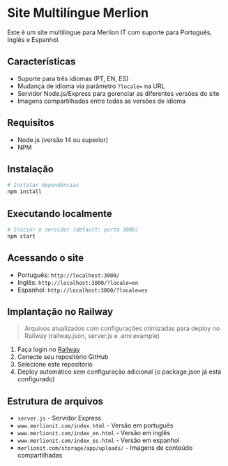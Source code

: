 # Site Multilíngue Merlion

Este é um site multilíngue para Merlion IT com suporte para Português, Inglês e Espanhol.

## Características

- Suporte para três idiomas (PT, EN, ES)
- Mudança de idioma via parâmetro `?locale=` na URL
- Servidor Node.js/Express para gerenciar as diferentes versões do site
- Imagens compartilhadas entre todas as versões de idioma

## Requisitos

- Node.js (versão 14 ou superior)
- NPM

## Instalação

```bash
# Instalar dependências
npm install
```

## Executando localmente

```bash
# Iniciar o servidor (default: porta 3000)
npm start
```

## Acessando o site

- Português: `http://localhost:3000/`
- Inglês: `http://localhost:3000/?locale=en`
- Espanhol: `http://localhost:3000/?locale=es`

## Implantação no Railway

> Arquivos atualizados com configurações otimizadas para deploy no Railway (railway.json, server.js e .env.example)

1. Faça login no [Railway](https://railway.app/)
2. Conecte seu repositório GitHub
3. Selecione este repositório
4. Deploy automático sem configuração adicional (o package.json já está configurado)

## Estrutura de arquivos

- `server.js` - Servidor Express
- `www.merlionit.com/index.html` - Versão em português
- `www.merlionit.com/index_en.html` - Versão em inglês
- `www.merlionit.com/index_es.html` - Versão em espanhol
- `merlionit.com/storage/app/uploads/` - Imagens de conteúdo compartilhadas
